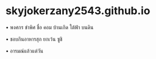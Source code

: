 # skyjokerzany2543.github.io
• พงศกร ขำพิศ ชื่อ คอม บ้านเกิด ใต้ฟ้า บนดิน

• ชอบกินอาหารสุก ยกเว้น ซูชิ

• อารมณ์แล้วแต่วัน